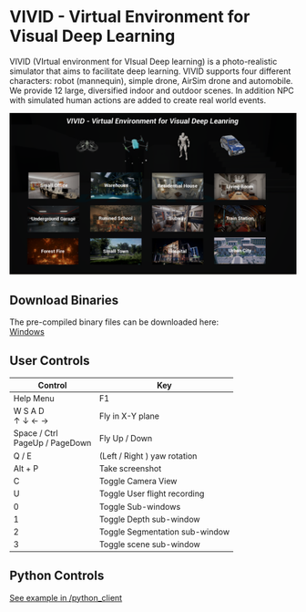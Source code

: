 # VIVID - Virtual Environment for Visual Deep Learning

VIVID (VIrtual environment for VIsual Deep learning) is a photo-realistic simulator that aims to facilitate deep learning. 
VIVID supports four different characters: robot (mannequin), simple drone, AirSim drone and automobile. We provide 12 large, diversified indoor and outdoor scenes. 
In addition NPC with simulated human actions are added to create real world events.

![VIVID Main Menu](/images/vivid_menu.png)

## Download Binaries
The pre-compiled binary files can be downloaded here:  
[Windows](https://drive.google.com/drive/folders/0Bx89nDDBxkF-ZHNtMVZsZzRZbGM?usp=sharing)

## User Controls
| Control | Key |
|---------|-----|
|Help Menu | F1 |
|W S A D </br> ↑ ↓ ← → | Fly in X-Y plane |  
|Space / Ctrl </br> PageUp / PageDown	|Fly Up / Down  |
|Q / E				|(Left / Right ) yaw rotation |  
|Alt + P			| Take screenshot |
|C					|Toggle Camera View |
|U					|Toggle User flight recording |
|0					|Toggle Sub-windows |
|1					|Toggle Depth sub-window |
|2					|Toggle Segmentation sub-window |
|3					|Toggle scene sub-window | 

## Python Controls
[See example in /python_client](/python_client)